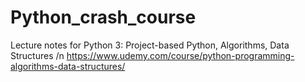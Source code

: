 # Python_crash_course
Lecture notes for Python 3: Project-based Python, Algorithms, Data Structures
/n https://www.udemy.com/course/python-programming-algorithms-data-structures/
